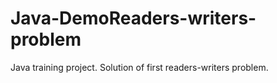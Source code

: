 # Java-DemoReaders-writers-problem
Java training project. Solution of first readers-writers problem.
